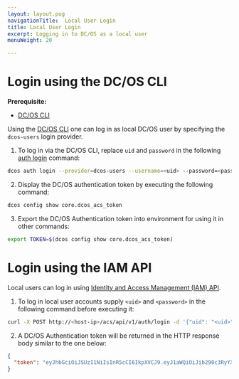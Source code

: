 ```yaml
---
layout: layout.pug
navigationTitle:  Local User Login
title: Local User Login
excerpt: Logging in to DC/OS as a local user
menuWeight: 20

---
```


<!-- The source repository for this topic is https://github.com/dcos/dcos-docs-site -->

# Login using the DC/OS CLI

**Prerequisite:**
- [DC/OS CLI](/1.13/cli/)

Using the [DC/OS CLI](/1.13/cli/) one can log in as local DC/OS user by specifying the `dcos-users` login provider.

1. To log in via the DC/OS CLI, replace `uid` and `password` in the following [auth login](/1.13/cli/command-reference/dcos-auth/dcos-auth-login/) command:

```bash
dcos auth login --provider=dcos-users --username=<uid> --password=<password>
```

2. Display the DC/OS authentication token by executing the following command:

```bash
dcos config show core.dcos_acs_token
```

3. Export the DC/OS Authentication token into environment for using it in other commands:
```bash
export TOKEN=$(dcos config show core.dcos_acs_token)
```

# Login using the IAM API

Local users can log in using [Identity and Access Management (IAM) API](/1.13/security/oss/iam-api/).

1. To log in local user accounts supply `<uid>` and `<password>` in the following command before executing it:

```bash
curl -X POST http://<host-ip>/acs/api/v1/auth/login -d '{"uid": "<uid>", "password": "<password>"}' -H 'Content-Type: application/json'
```

2. A DC/OS Authentication token will be returned in the HTTP response body similar to the one below:

```json
{
  "token": "eyJhbGciOiJSUzI1NiIsInR5cCI6IkpXVCJ9.eyJ1aWQiOiJib290c3RyYXB1c2VyIiwiZXhwIjoxNDgyNjE1NDU2fQ.j3_31keWvK15shfh_BII7w_10MgAj4ay700Rub5cfNHyIBrWOXbedxdKYZN6ILW9vLt3t5uCAExOOFWJkYcsI0sVFcM1HSV6oIBvJ6UHAmS9XPqfZoGh0PIqXjE0kg0h0V5jjaeX15hk-LQkp7HXSJ-V7d2dXdF6HZy3GgwFmg0Ayhbz3tf9OWMsXgvy_ikqZEKbmPpYO41VaBXCwWPmnP0PryTtwaNHvCJo90ra85vV85C02NEdRHB7sqe4lKH_rnpz980UCmXdJrpO4eTEV7FsWGlFBuF5GAy7_kbAfi_1vY6b3ufSuwiuOKKunMpas9_NfDe7UysfPVHlAxJJgg"
}
```
